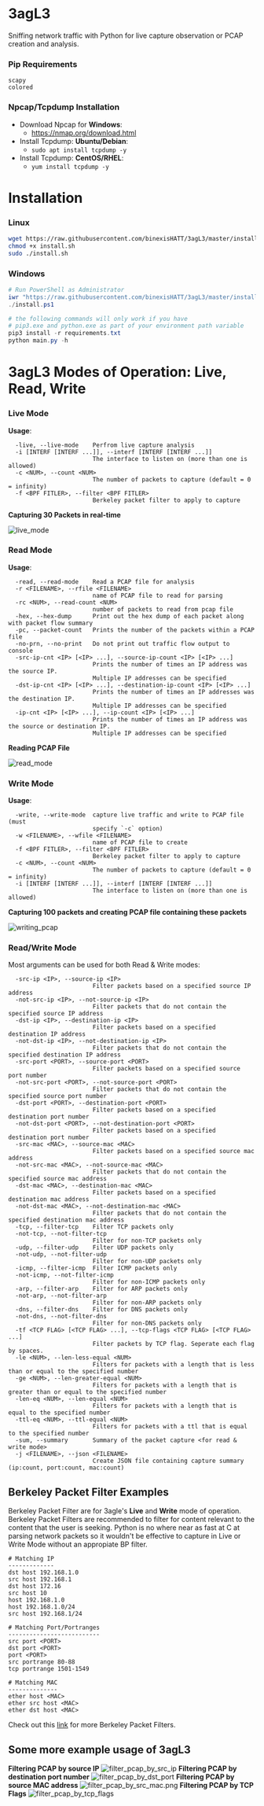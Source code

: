 # 3agL3
Sniffing network traffic with Python for live capture observation or PCAP creation and analysis.

### Pip Requirements
```
scapy
colored
```

### Npcap/Tcpdump Installation
- Download Npcap for **Windows**:
    - https://nmap.org/download.html
- Install Tcpdump: **Ubuntu/Debian**:
    - `sudo apt install tcpdump -y`
- Install Tcpdump: **CentOS/RHEL**:
    - `yum install tcpdump -y`
    
# Installation
### Linux
```bash
wget https://raw.githubusercontent.com/binexisHATT/3agL3/master/install/install.sh
chmod +x install.sh
sudo ./install.sh
```
### Windows
```powershell
# Run PowerShell as Administrator
iwr "https://raw.githubusercontent.com/binexisHATT/3agL3/master/install/install.ps1" -out ".\install.ps1"
./install.ps1

# the following commands will only work if you have
# pip3.exe and python.exe as part of your environment path variable
pip3 install -r requirements.txt
python main.py -h
```

# 3agL3 Modes of Operation: Live, Read, Write
### Live Mode
**Usage**:
```
  -live, --live-mode    Perfrom live capture analysis
  -i [INTERF [INTERF ...]], --interf [INTERF [INTERF ...]]
                        The interface to listen on (more than one is allowed)
  -c <NUM>, --count <NUM>
                        The number of packets to capture (default = 0 = infinity)
  -f <BPF FITLER>, --filter <BPF FITLER>
                        Berkeley packet filter to apply to capture
```
**Capturing 30 Packets in real-time**

![live_mode](images/live_capture_no_filter_30_packets.png)

### Read Mode
**Usage**:
```
  -read, --read-mode    Read a PCAP file for analysis
  -r <FILENAME>, --rfile <FILENAME>
                        name of PCAP file to read for parsing
  -rc <NUM>, --read-count <NUM>
                        number of packets to read from pcap file
  -hex, --hex-dump      Print out the hex dump of each packet along with packet flow summary
  -pc, --packet-count   Prints the number of the packets within a PCAP file
  -no-prn, --no-print   Do not print out traffic flow output to console
  -src-ip-cnt <IP> [<IP> ...], --source-ip-count <IP> [<IP> ...]
                        Prints the number of times an IP address was the source IP.
                        Multiple IP addresses can be specified
  -dst-ip-cnt <IP> [<IP> ...], --destination-ip-count <IP> [<IP> ...]
                        Prints the number of times an IP addresses was the destination IP.
                        Multiple IP addresses can be specified
  -ip-cnt <IP> [<IP> ...], --ip-count <IP> [<IP> ...]
                        Prints the number of times an IP address was the source or destination IP.
                        Multiple IP addresses can be specified
```
**Reading PCAP File**

![read_mode](images/reading_pcap.png)

### Write Mode
**Usage**:
```
  -write, --write-mode  capture live traffic and write to PCAP file (must
                        specify `-c` option)
  -w <FILENAME>, --wfile <FILENAME>
                        name of PCAP file to create
  -f <BPF FITLER>, --filter <BPF FITLER>
                        Berkeley packet filter to apply to capture
  -c <NUM>, --count <NUM>
                        The number of packets to capture (default = 0 = infinity)
  -i [INTERF [INTERF ...]], --interf [INTERF [INTERF ...]]
                        The interface to listen on (more than one is allowed)
```
**Capturing 100 packets and creating PCAP file containing these packets**

![writing_pcap](images/writing_pcap.png)

### Read/Write Mode
Most arguments can be used for both Read & Write modes:
```
  -src-ip <IP>, --source-ip <IP>
                        Filter packets based on a specified source IP address
  -not-src-ip <IP>, --not-source-ip <IP>
                        Filter packets that do not contain the specified source IP address
  -dst-ip <IP>, --destination-ip <IP>
                        Filter packets based on a specified destination IP address
  -not-dst-ip <IP>, --not-destination-ip <IP>
                        Filter packets that do not contain the specified destination IP address
  -src-port <PORT>, --source-port <PORT>
                        Filter packets based on a specified source port number
  -not-src-port <PORT>, --not-source-port <PORT>
                        Filter packets that do not contain the specified source port number
  -dst-port <PORT>, --destination-port <PORT>
                        Filter packets based on a specified destination port number
  -not-dst-port <PORT>, --not-destination-port <PORT>
                        Filter packets based on a specified destination port number
  -src-mac <MAC>, --source-mac <MAC>
                        Filter packets based on a specified source mac address
  -not-src-mac <MAC>, --not-source-mac <MAC>
                        Filter packets that do not contain the specified source mac address
  -dst-mac <MAC>, --destination-mac <MAC>
                        Filter packets based on a specified destination mac address
  -not-dst-mac <MAC>, --not-destination-mac <MAC>
                        Filter packets that do not contain the specified destination mac address
  -tcp, --filter-tcp    Filter TCP packets only
  -not-tcp, --not-filter-tcp
                        Filter for non-TCP packets only
  -udp, --filter-udp    Filter UDP packets only
  -not-udp, --not-filter-udp
                        Filter for non-UDP packets only
  -icmp, --filter-icmp  Filter ICMP packets only
  -not-icmp, --not-filter-icmp
                        Filter for non-ICMP packets only
  -arp, --filter-arp    Filter for ARP packets only
  -not-arp, --not-filter-arp
                        Filter for non-ARP packets only
  -dns, --filter-dns    Filter for DNS packets only
  -not-dns, --not-filter-dns
                        Filter for non-DNS packets only
  -tf <TCP FLAG> [<TCP FLAG> ...], --tcp-flags <TCP FLAG> [<TCP FLAG> ...]
                        Filter packets by TCP flag. Seperate each flag by spaces.
  -le <NUM>, --len-less-equal <NUM>
                        Filters for packets with a length that is less than or equal to the specified number
  -ge <NUM>, --len-greater-equal <NUM>
                        Filters for packets with a length that is greater than or equal to the specified number
  -len-eq <NUM>, --len-equal <NUM>
                        Filters for packets with a length that is equal to the specified number
  -ttl-eq <NUM>, --ttl-equal <NUM>
                        Filters for packets with a ttl that is equal to the specified number
  -sum, --summary       Summary of the packet capture <for read & write mode>
  -j <FILENAME>, --json <FILENAME>
                        Create JSON file containing capture summary (ip:count, port:count, mac:count)
```
## Berkeley Packet Filter Examples
Berkeley Packet Filter are for 3agle's **Live** and **Write** mode of operation. Berkeley Packet Filters are recommended to filter for content relevant to the content that the user is seeking. Python is no where near as fast at C at parsing network packets so it wouldn't be effective to capture in Live or Write Mode without an appropiate BP filter. 
```
# Matching IP
-------------
dst host 192.168.1.0
src host 192.168.1
dst host 172.16
src host 10
host 192.168.1.0
host 192.168.1.0/24
src host 192.168.1/24

# Matching Port/Portranges
--------------------------
src port <PORT>
dst port <PORT>
port <PORT>
src portrange 80-88
tcp portrange 1501-1549

# Matching MAC
--------------
ether host <MAC>
ether src host <MAC>
ether dst host <MAC>
```
Check out this [link](https://www.ibm.com/support/knowledgecenter/en/SS42VS_7.3.3/com.ibm.qradar.doc/c_forensics_bpf.html) for more Berkeley Packet Filters.
## Some more example usage of 3agL3
**Filtering PCAP by source IP**
![filter_pcap_by_src_ip](images/filter_pcap_by_src_ip.png)
**Filtering PCAP by destination port number**
![filter_pcap_by_dst_port](images/filter_pcap_by_dst_port.png)
**Filtering PCAP by source MAC address**
![filter_pcap_by_src_mac.png](images/filter_pcap_by_src_mac.png)
**Filtering PCAP by TCP Flags**
![filter_pcap_by_tcp_flags](images/filter_pcap_by_tcp_flags.png)
